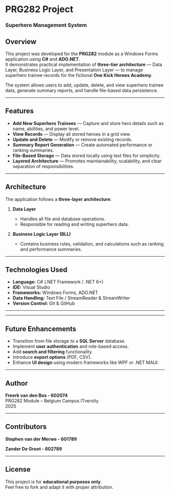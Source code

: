 # PRG282 Project  
### Superhero Management System

## Overview  
This project was developed for the **PRG282** module as a Windows Forms application using **C#** and **ADO.NET**.  
It demonstrates practical implementation of **three-tier architecture** — Data Layer, Business Logic Layer, and Presentation Layer — to manage superhero trainee records for the fictional **One Kick Heroes Academy**.

The system allows users to add, update, delete, and view superhero trainee data, generate summary reports, and handle file-based data persistence.

---

## Features  
- **Add New Superhero Trainees** — Capture and store hero details such as name, abilities, and power level.  
- **View Records** — Display all stored heroes in a grid view.  
- **Update and Delete** — Modify or remove existing records.  
- **Summary Report Generation** — Create automated performance or ranking summaries.  
- **File-Based Storage** — Data stored locally using text files for simplicity.  
- **Layered Architecture** — Promotes maintainability, scalability, and clear separation of responsibilities.

---

## Architecture  
The application follows a **three-layer architecture**:

1. **Data Layer**  
   - Handles all file and database operations.  
   - Responsible for reading and writing superhero data.

2. **Business Logic Layer (BLL)**  
   - Contains business rules, validation, and calculations such as ranking and performance summaries.


---

## Technologies Used  
- **Language:** C# (.NET Framework / .NET 6+)  
- **IDE:** Visual Studio  
- **Frameworks:** Windows Forms, ADO.NET  
- **Data Handling:** Text File / StreamReader & StreamWriter  
- **Version Control:** Git & GitHub  

---


---

## Future Enhancements  
- Transition from file storage to a **SQL Server** database.  
- Implement **user authentication** and role-based access.  
- Add **search and filtering** functionality.  
- Introduce **export options** (PDF, CSV).  
- Enhance **UI design** using modern frameworks like WPF or .NET MAUI.

---

## Author  
**Freerk van den Bos - 602074**  
PRG282 Module – Belgium Campus ITversity  
2025  

---
## Contributors
**Stephen van der Merwe - 601789** 

**Zander De Groot - 602789**

---
## License  
This project is for **educational purposes only**.  
Feel free to fork and adapt it with proper attribution.

